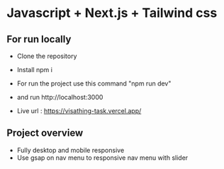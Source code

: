 # Javascript + Next.js + Tailwind css

## For run locally

- Clone the repository
- Install npm i
- For run the project use this command "npm run dev"
- and run http://localhost:3000

- Live url : https://visathing-task.vercel.app/

## Project overview

- Fully desktop and mobile responsive
- Use gsap on nav menu to responsive nav menu with slider
